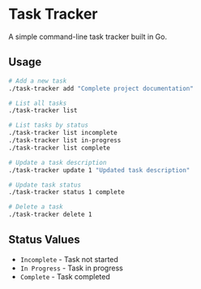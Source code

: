 # Task Tracker

A simple command-line task tracker built in Go.


## Usage

```bash
# Add a new task
./task-tracker add "Complete project documentation"

# List all tasks
./task-tracker list

# List tasks by status
./task-tracker list incomplete
./task-tracker list in-progress
./task-tracker list complete

# Update a task description
./task-tracker update 1 "Updated task description"

# Update task status
./task-tracker status 1 complete

# Delete a task
./task-tracker delete 1
```

## Status Values

- `Incomplete` - Task not started
- `In Progress` - Task in progress
- `Complete` - Task completed


